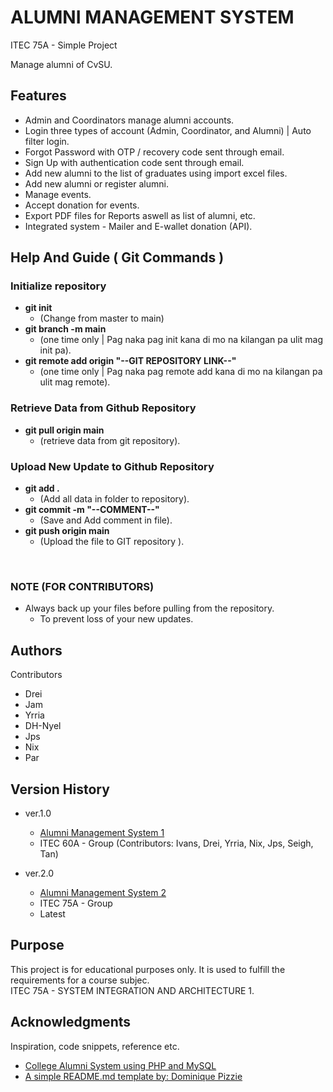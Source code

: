 <p align="center">
<!--   <img src="YOUR_LOGO_IMAGE_URL" alt="Logo" width="200"/> -->
</p>

# ALUMNI MANAGEMENT SYSTEM 

ITEC 75A - Simple Project

Manage alumni of CvSU.

## Features

* Admin and Coordinators manage alumni accounts.
* Login three types of account (Admin, Coordinator, and Alumni) | Auto filter login.
* Forgot Password with OTP / recovery code sent through email.
* Sign Up with authentication code sent through email.
* Add new alumni to the list of graduates using import excel files.
* Add new alumni or register alumni.
* Manage events.
* Accept donation for events.
* Export PDF files for Reports aswell as list of alumni, etc.
* Integrated system - Mailer and E-wallet donation (API).

## Help And Guide ( Git Commands )

### Initialize repository

* **git init**
    * (Change from master to main)
* **git branch -m main**
    * (one time only | Pag naka pag init kana di mo na kilangan pa ulit mag init pa).
* **git remote add origin "--GIT REPOSITORY LINK--"**
    * (one time only | Pag naka pag remote add kana di mo na kilangan pa ulit mag remote).
 
### Retrieve Data from Github Repository

* **git pull origin main**
    * (retrieve data from git repository).
      
### Upload New Update to Github Repository

* **git add .**
    * (Add all data in folder to repository).
* **git commit -m "--COMMENT--"**
    * (Save and Add comment in file).
* **git push origin main**
    * (Upload the file to GIT repository ).
<br/>

### NOTE (FOR CONTRIBUTORS)
* Always back up your files before pulling from the repository.
    * To prevent loss of your new updates.

## Authors

Contributors
* Drei
* Jam
* Yrria
* DH-Nyel
* Jps
* Nix
* Par

## Version History

* ver.1.0
    * [Alumni Management System 1](https://github.com/L-iVANS/Alumni-Management-System)
    * ITEC 60A - Group (Contributors: Ivans, Drei, Yrria, Nix, Jps, Seigh, Tan)
      
* ver.2.0
    * [Alumni Management System 2](https://github.com/MarcAndrei00/Alumni-Management-System)
    * ITEC 75A - Group
    * Latest

## Purpose

This project is for educational purposes only. It is used to fulfill the requirements for a course subjec.
<br/>
ITEC 75A - SYSTEM INTEGRATION AND ARCHITECTURE 1.

## Acknowledgments

Inspiration, code snippets, reference etc.
* [College Alumni System using PHP and MySQL](https://github.com/matiassingers/awesome-readme)
* [A simple README.md template by: Dominique Pizzie](https://gist.github.com/DomPizzie/7a5ff55ffa9081f2de27c315f5018afc)
  
